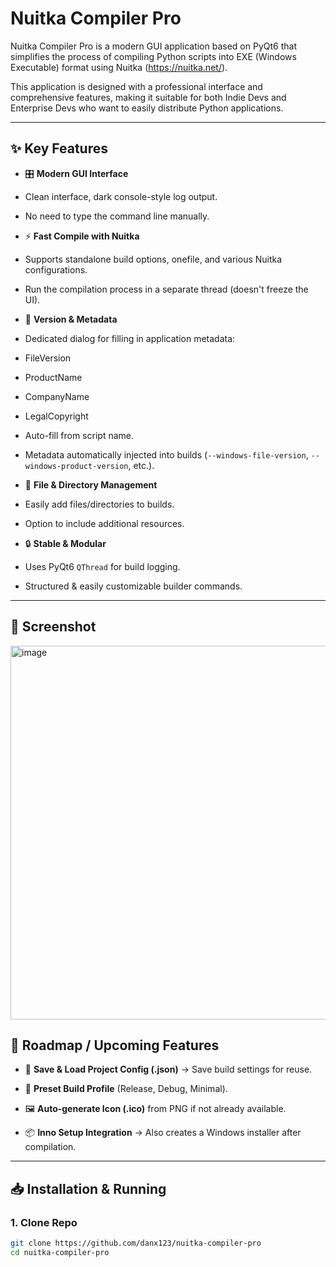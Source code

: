 # Nuitka Compiler Pro

Nuitka Compiler Pro is a modern GUI application based on PyQt6 that simplifies the process of compiling Python scripts into EXE (Windows Executable) format using Nuitka (https://nuitka.net/).

This application is designed with a professional interface and comprehensive features, making it suitable for both Indie Devs and Enterprise Devs who want to easily distribute Python applications.

---

## ✨ Key Features

- 🎛️ **Modern GUI Interface**
- Clean interface, dark console-style log output.
- No need to type the command line manually.

- ⚡ **Fast Compile with Nuitka**
- Supports standalone build options, onefile, and various Nuitka configurations.
- Run the compilation process in a separate thread (doesn't freeze the UI).

- 📝 **Version & Metadata**
- Dedicated dialog for filling in application metadata:
- FileVersion
- ProductName
- CompanyName
- LegalCopyright
- Auto-fill from script name.
- Metadata automatically injected into builds (`--windows-file-version`, `--windows-product-version`, etc.).

- 📂 **File & Directory Management**
- Easily add files/directories to builds.
- Option to include additional resources.

- 🔒 **Stable & Modular**
- Uses PyQt6 `QThread` for build logging.
- Structured & easily customizable builder commands.

---

## 📸 Screenshot
<img width="607" height="598" alt="image" src="https://github.com/user-attachments/assets/6cd25d8a-219a-4a79-8e9f-8ebbbca9779e" />


## 🚀 Roadmap / Upcoming Features
- 💾 **Save & Load Project Config (.json)** → Save build settings for reuse.

- 🎯 **Preset Build Profile** (Release, Debug, Minimal).
- 🖼️ **Auto-generate Icon (.ico)** from PNG if not already available.
- 📦 **Inno Setup Integration** → Also creates a Windows installer after compilation.

---

## 📥 Installation & Running

### 1. Clone Repo
```bash
git clone https://github.com/danx123/nuitka-compiler-pro
cd nuitka-compiler-pro
